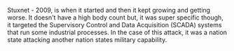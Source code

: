 
Stuxnet - 2009, is when it started and then it kept growing and getting worse. It doesn't have a high body count but, it was super specific though, it targeted the Supervisory Control and Data Acquisition (SCADA) systems that run some industrial processes.
In the case of this attack, it was a nation state attacking another nation states military capability.


